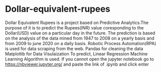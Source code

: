 # Dollar-equivalent-rupees
 Dollar Equivalent Rupees is a project based on Predictive Analytics.The purpose of it is to predict the Rupees(INR) value coresponding to the Dollar(USD) value on a particular day in the future. The prediction is based on the analysis of the data mined from 1947 to 2008 on a yearly basis and from 2009 to june 2020 on a daily basis. Robotic Process Automation(RPA) is used for data scraping from the web. Pandas for cleaning the data Matplotlib for Data Visulaization To predict, Linear Regression Machine Learning Algorithm is used.
If you cannot open the jupyter notebook go to https://nbviewer.jupyter.org/ and paste the link of .ipynb and click enter

